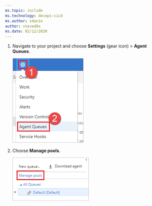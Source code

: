 ```yaml
---
ms.topic: include
ms.technology: devops-cicd
ms.author: sdanie
author: steved0x
ms.date: 02/12/2020
---
```


1. Navigate to your project and choose **Settings** (gear icon) > **Agent Queues**. 

   ![Choose settings, Agent Queues](../../media/agent-pools-tab/settings-agent-queues-2017.png)

1. Choose **Manage pools**.

   ![Choose Manage pools](../../media/agent-pools-tab/manage-pools-2017.png)

